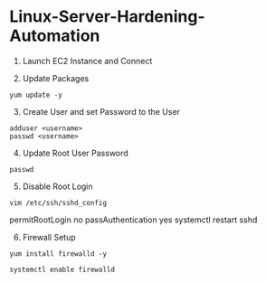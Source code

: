 # Linux-Server-Hardening-Automation

1. Launch EC2 Instance and Connect
  
2. Update Packages
```shell
yum update -y
```

3. Create User and set Password to the User
```shell
adduser <username>
passwd <username>
```

4. Update Root User Password
```shell
passwd
```

5. Disable Root Login
```shell
vim /etc/ssh/sshd_config
```

permitRootLogin no
passAuthentication yes
systemctl restart sshd

6. Firewall Setup
```shell
yum install firewalld -y
```

```shell
systemctl enable firewalld
```
